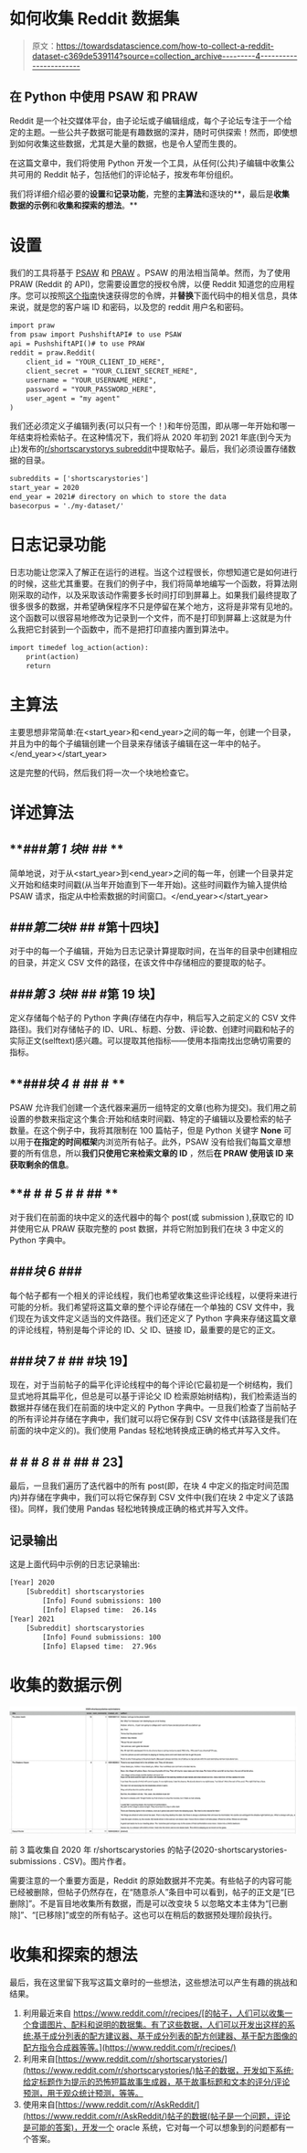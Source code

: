 # 如何收集 Reddit 数据集

> 原文：<https://towardsdatascience.com/how-to-collect-a-reddit-dataset-c369de539114?source=collection_archive---------4----------------------->

## 在 Python 中使用 PSAW 和 PRAW

Reddit 是一个社交媒体平台，由子论坛或子编辑组成，每个子论坛专注于一个给定的主题。一些公共子数据可能是有趣数据的深井，随时可供探索！然而，即使想到如何收集这些数据，尤其是大量的数据，也是令人望而生畏的。

在这篇文章中，我们将使用 Python 开发一个工具，从任何(公共)子编辑中收集公共可用的 Reddit 帖子，包括他们的评论帖子，按发布年份组织。

我们将详细介绍必要的**设置**和**记录功能**，完整的**主算法**和逐块的**，最后是**收集数据的示例**和**收集和探索的想法**。**

# 设置

我们的工具将基于 [PSAW](https://pypi.org/project/psaw/) 和 [PRAW](https://praw.readthedocs.io/en/stable/) 。PSAW 的用法相当简单。然而，为了使用 PRAW (Reddit 的 API)，您需要设置您的授权令牌，以便 Reddit 知道您的应用程序。您可以按照[这个指南](https://github.com/reddit-archive/reddit/wiki/OAuth2)快速获得您的令牌，并**替换**下面代码中的相关信息，具体来说，就是您的客户端 ID 和密码，以及您的 reddit 用户名和密码。

```
import praw
from psaw import PushshiftAPI# to use PSAW
api = PushshiftAPI()# to use PRAW
reddit = praw.Reddit(
    client_id = "YOUR_CLIENT_ID_HERE",
    client_secret = "YOUR_CLIENT_SECRET_HERE",
    username = "YOUR_USERNAME_HERE",
    password = "YOUR_PASSWORD_HERE",
    user_agent = "my agent"
)
```

我们还必须定义子编辑列表(可以只有一个！)和年份范围，即从哪一年开始和哪一年结束将检索帖子。在这种情况下，我们将从 2020 年初到 2021 年底(到今天为止)发布的[r/shortscarystorys subreddit](https://www.reddit.com/r/shortscarystories/)中提取帖子。最后，我们必须设置存储数据的目录。

```
subreddits = ['shortscarystories']
start_year = 2020
end_year = 2021# directory on which to store the data
basecorpus = './my-dataset/'
```

# 日志记录功能

日志功能让您深入了解正在运行的进程。当这个过程很长，你想知道它是如何进行的时候，这些尤其重要。在我们的例子中，我们将简单地编写一个函数，将算法刚刚采取的动作，以及采取该动作需要多长时间打印到屏幕上。如果我们最终提取了很多很多的数据，并希望确保程序不只是停留在某个地方，这将是非常有见地的。这个函数可以很容易地修改为记录到一个文件，而不是打印到屏幕上:这就是为什么我把它封装到一个函数中，而不是把打印直接内置到算法中。

```
import timedef log_action(action):
    print(action)
    return
```

# 主算法

主要思想非常简单:在<start_year>和<end_year>之间的每一年，创建一个目录，并且为<subreddits>中的每个子编辑创建一个目录来存储该子编辑在这一年中的帖子。</subreddits></end_year></start_year>

这是完整的代码，然后我们将一次一个块地检查它。

# 详述算法

## ***###第 1 块# #*# **

简单地说，对于从<start_year>到<end_year>之间的每一年，创建一个目录并定义开始和结束时间戳(从当年开始直到下一年开始)。这些时间戳作为输入提供给 PSAW 请求，指定从中检索数据的时间窗口。</end_year></start_year>

## ***###第二块# #*# #第十四块】**

对于<subreddits>中的每一个子编辑，开始为日志记录计算提取时间，在当年的目录中创建相应的目录，并定义 CSV 文件的路径，在该文件中存储相应的要提取的帖子。</subreddits>

## ***###第 3 块# #*# #第 19 块】**

定义存储每个帖子的 Python 字典(存储在内存中，稍后写入之前定义的 CSV 文件路径)。我们对存储帖子的 ID、URL、标题、分数、评论数、创建时间戳和帖子的实际正文(selftext)感兴趣。可以提取其他指标——使用本指南找出您确切需要的指标。

## ***###块 4 # #*# # **

PSAW 允许我们创建一个迭代器来遍历一组特定的文章(也称为提交)。我们用之前设置的参数来指定这个集合:开始和结束时间戳、特定的子编辑以及要检索的帖子数量。在这个例子中，我将其限制在 100 篇帖子，但是 Python 关键字 **None** 可以用于**在指定的时间框架**内浏览所有帖子。此外，PSAW 没有给我们每篇文章想要的所有信息，所以**我们只使用它来检索文章的 ID** ，然后**在 PRAW 使用该 ID 来获取剩余的信息**。

## ***# # # 5 # # #*# **

对于我们在前面的块中定义的迭代器中的每个 post(或 submission ),获取它的 ID 并使用它从 PRAW 获取完整的 post 数据，并将它附加到我们在块 3 中定义的 Python 字典中。

## ***###块 6 ###***

每个帖子都有一个相关的评论线程，我们也希望收集这些评论线程，以便将来进行可能的分析。我们希望将这篇文章的整个评论存储在一个单独的 CSV 文件中，我们现在为该文件定义适当的文件路径。我们还定义了 Python 字典来存储这篇文章的评论线程，特别是每个评论的 ID、父 ID、链接 ID，最重要的是它的正文。

## ***###块 7 # #*# #块 19】**

现在，对于当前帖子的扁平化评论线程中的每个评论(它最初是一个树结构，我们显式地将其扁平化，但总是可以基于评论父 ID 检索原始树结构)，我们检索适当的数据并存储在我们在前面的块中定义的 Python 字典中。一旦我们检查了当前帖子的所有评论并存储在字典中，我们就可以将它保存到 CSV 文件中(该路径是我们在前面的块中定义的)。我们使用 Pandas 轻松地转换成正确的格式并写入文件。

## ***# # # 8 # # #*# # 23】**

最后，一旦我们遍历了迭代器中的所有 post(即，在块 4 中定义的指定时间范围内)并存储在字典中，我们可以将它保存到 CSV 文件中(我们在块 2 中定义了该路径)。同样，我们使用 Pandas 轻松地转换成正确的格式并写入文件。

## 记录输出

这是上面代码中示例的日志记录输出:

```
[Year] 2020
	[Subreddit] shortscarystories
		[Info] Found submissions: 100
		[Info] Elapsed time:  26.14s
[Year] 2021
	[Subreddit] shortscarystories
		[Info] Found submissions: 100
		[Info] Elapsed time:  27.96s
```

# **收集的数据示例**

![](img/cd745ae5c97767fd7e38c8bd1321a35d.png)

前 3 篇收集自 2020 年 r/shortscarystories 的帖子(2020-shortscarystories-submissions . CSV)。图片作者。

需要注意的一个重要方面是，Reddit 的原始数据并不完美。有些帖子的内容可能已经被删除，但帖子仍然存在，在“随意杀人”条目中可以看到，帖子的正文是“[已删除]”。不是盲目地收集所有数据，而是可以改变块 5 以忽略文本主体为“[已删除]”、“[已移除]”或空的所有帖子。这也可以在稍后的数据预处理阶段执行。

# **收集和探索的想法**

最后，我在这里留下我写这篇文章时的一些想法，这些想法可以产生有趣的挑战和结果。

1.  利用最近来自 https://www.reddit.com/r/recipes/[的帖子，人们可以收集一个食谱图片、配料和说明的数据集。有了这些数据，人们可以开发出这样的系统:基于成分列表的配方建议器、基于成分列表的配方创建器、基于配方图像的配方指令合成器等等。](https://www.reddit.com/r/recipes/)
2.  利用来自[https://www.reddit.com/r/shortscarystories/](https://www.reddit.com/r/shortscarystories/)帖子的数据，开发如下系统:给定标题作为提示的恐怖短篇故事生成器，基于故事标题和文本的评分/评论预测，用于观众统计预测，等等。
3.  使用来自[https://www.reddit.com/r/AskReddit/](https://www.reddit.com/r/AskReddit/)帖子的数据(帖子是一个问题，评论是可能的答案)，开发一个 oracle 系统，它对每一个可以想象到的问题都有一个答案。